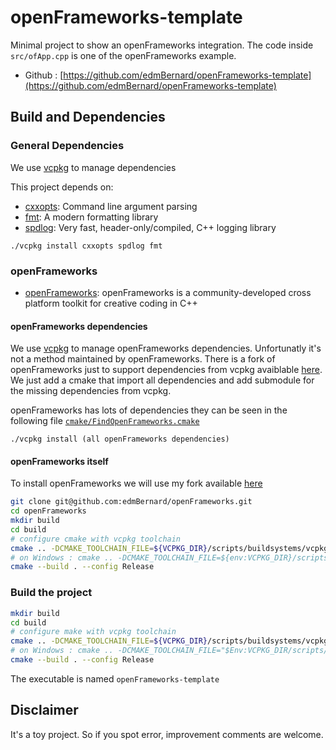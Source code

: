 # openFrameworks-template

Minimal project to show an openFrameworks integration. The code inside `src/ofApp.cpp` is one of the openFrameworks example.
- Github : [https://github.com/edmBernard/openFrameworks-template](https://github.com/edmBernard/openFrameworks-template)

## Build and Dependencies

### General Dependencies

We use [vcpkg](https://github.com/Microsoft/vcpkg) to manage dependencies

This project depends on:
- [cxxopts](https://github.com/jarro2783/cxxopts): Command line argument parsing
- [fmt](https://fmt.dev/latest/index.html): A modern formatting library
- [spdlog](https://github.com/gabime/spdlog): Very fast, header-only/compiled, C++ logging library

```
./vcpkg install cxxopts spdlog fmt
```

### openFrameworks

- [openFrameworks](https://github.com/openframeworks/openFrameworks): openFrameworks is a community-developed cross platform toolkit for creative coding in C++

#### openFrameworks dependencies

We use [vcpkg](https://github.com/Microsoft/vcpkg) to manage openFrameworks dependencies. Unfortunatly it's not a method maintained by openFrameworks.
There is a fork of openFrameworks just to support dependencies from vcpkg avaiblable [here](https://github.com/edmBernard/openFrameworks). We just add a cmake that import all dependencies and add submodule for the missing dependencies from vcpkg.

openFrameworks has lots of dependencies they can be seen in the following file [`cmake/FindOpenFrameworks.cmake`](cmake/FindOpenFrameworks.cmake)

```
./vcpkg install (all openFrameworks dependencies)
```

#### openFrameworks itself

To install openFrameworks we will use my fork available [here](https://github.com/edmBernard/openFrameworks)

```bash
git clone git@github.com:edmBernard/openFrameworks.git
cd openFrameworks
mkdir build
cd build
# configure cmake with vcpkg toolchain
cmake .. -DCMAKE_TOOLCHAIN_FILE=${VCPKG_DIR}/scripts/buildsystems/vcpkg.cmake -DCMAKE_PREFIX_PATH=/user/local
# on Windows : cmake .. -DCMAKE_TOOLCHAIN_FILE=${env:VCPKG_DIR}/scripts/buildsystems/vcpkg.cmake -DCMAKE_PREFIX_PATH=C:/cmake
cmake --build . --config Release
```

### Build the project

```bash
mkdir build
cd build
# configure make with vcpkg toolchain
cmake .. -DCMAKE_TOOLCHAIN_FILE=${VCPKG_DIR}/scripts/buildsystems/vcpkg.cmake -DCMAKE_PREFIX_PATH=/user/local
# on Windows : cmake .. -DCMAKE_TOOLCHAIN_FILE="$Env:VCPKG_DIR/scripts/buildsystems/vcpkg.cmake" -DCMAKE_PREFIX_PATH=C:/cmake
cmake --build . --config Release
```

The executable is named `openFrameworks-template`

## Disclaimer

It's a toy project. So if you spot error, improvement comments are welcome.
